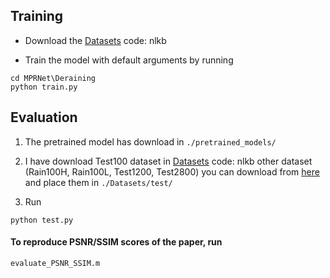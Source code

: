 
## Training
- Download the [Datasets](https://pan.baidu.com/s/1Xd_gVcgHftzirD6aQlwimQ) code: nlkb

- Train the model with default arguments by running

```
cd MPRNet\Deraining
python train.py
```


## Evaluation

1. The pretrained model has download in `./pretrained_models/`

2. I have download Test100 dataset in [Datasets](https://pan.baidu.com/s/1Xd_gVcgHftzirD6aQlwimQ) code: nlkb
other dataset (Rain100H, Rain100L, Test1200, Test2800) you can download from [here](https://drive.google.com/drive/folders/1PDWggNh8ylevFmrjo-JEvlmqsDlWWvZs?usp=sharing) and place them in `./Datasets/test/`

3. Run
```
python test.py
```

#### To reproduce PSNR/SSIM scores of the paper, run
```
evaluate_PSNR_SSIM.m 
```
